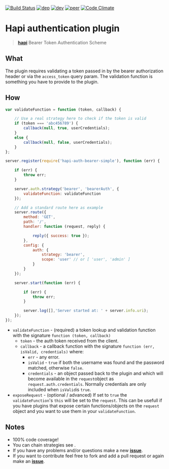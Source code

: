 [![Build Status](https://travis-ci.org/Salesflare/hapi-auth-bearer-simple.svg?branch=master)](https://travis-ci.org/Salesflare/hapi-auth-bearer-simple)
[![dep](https://david-dm.org/salesflare/hapi-auth-bearer-simple.svg)](https://david-dm.org/salesflare/hapi-auth-bearer-simple)
[![dev](https://david-dm.org/salesflare/hapi-auth-bearer-simple/dev-status.svg)](https://david-dm.org/salesflare/hapi-auth-bearer-simple?type=dev)
[![peer](https://david-dm.org/salesflare/hapi-auth-bearer-simple/peer-status.svg)](https://david-dm.org/salesflare/hapi-auth-bearer-simple?type=peer)
[![Code Climate](https://codeclimate.com/github/Salesflare/hapi-auth-bearer-simple/badges/gpa.svg)](https://codeclimate.com/github/Salesflare/hapi-auth-bearer-simple)

# Hapi authentication plugin

> [**hapi**](https://github.com/hapijs/hapi) Bearer Token Authentication Scheme

## What

The plugin requires validating a token passed in by the bearer authorization header or via the `access_token` query param. The validation function is something you have to provide to the plugin.

## How

```javascript
var validateFunction = function (token, callback) {

    // Use a real strategy here to check if the token is valid
    if (token === 'abc456789') {
        callback(null, true, userCredentials);
    }
    else {
        callback(null, false, userCredentials);
    }
};

server.register(require('hapi-auth-bearer-simple'), function (err) {

    if (err) {
        throw err;
    }

    server.auth.strategy('bearer', 'bearerAuth', {
        validateFunction: validateFunction
    });

    // Add a standard route here as example
    server.route({
        method: 'GET',
        path: '/',
        handler: function (request, reply) {

            reply({ success: true });
        },
        config: {
            auth: {
                strategy: 'bearer',
                scope: 'user' // or [ 'user', 'admin' ]
            }
        }
    });

    server.start(function (err) {

        if (err) {
            throw err;
        }

        server.log([],'Server started at: ' + server.info.uri);
    });
});
```

- `validateFunction` - (required) a token lookup and validation function with the signature `function (token, callback)`
    - `token` - the auth token received from the client.
    - `callback` - a callback function with the signature `function (err, isValid, credentials)` where:
        - `err` - any error.
        - `isValid` - `true` if both the username was found and the password matched, otherwise `false`.
        - `credentials` - an object passed back to the plugin and which will become available in the `request`object as `request.auth.credentials`. Normally credentials are only included when `isValid`is `true`.
- `exposeRequest` - (optional / advanced) If set to `true` the `validateFunction`'s `this` will be set to the `request`. This can be usefull if you have plugins that expose certain functions/objects on the `request` object and you want to use them in your `validateFunction`.

## Notes

- 100% code coverage!
- You can chain strategies see [](http://hapijs.com/api#serverauthschemename-scheme).
- If you have any problems and/or questions make a new [**issue**](https://github.com/Salesflare/hapi-auth-bearer-simple/issues).
- If you want to contribute feel free to fork and add a pull request or again make an [**issue**](https://github.com/Salesflare/hapi-auth-bearer-simple/issues).
